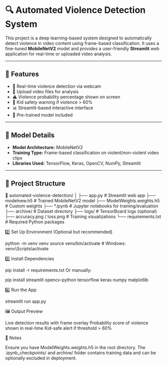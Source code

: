 # 🔍 Automated Violence Detection System

This project is a deep learning-based system designed to automatically detect violence in video content using frame-based classification. It uses a fine-tuned **MobileNetV2** model and provides a user-friendly **Streamlit** web application for real-time or uploaded video analysis.

---

## 📌 Features

- 🎥 Real-time violence detection via webcam
- 📁 Upload video files for analysis
- ⚠️ Violence probability percentage shown on screen
- 🚸 Kid safety warning if violence > 60%
- 📊 Streamlit-based interactive interface
- 💾 Pre-trained model included

---

## 🧠 Model Details

- **Model Architecture:** MobileNetV2
- **Training Type:** Frame-based classification on violent/non-violent video clips
- **Libraries Used:** TensorFlow, Keras, OpenCV, NumPy, Streamlit

---

## 📂 Project Structure

📁 automated-violence-detection/
│
├── app.py # Streamlit web app
├── modelnew.h5 # Trained MobileNetV2 model
├── ModelWeights.weights.h5 # Custom weights
├── *.ipynb # Jupyter notebooks for training/evaluation
├── archive/ # Dataset directory
├── logs/ # TensorBoard logs (optional)
├── accuracy.png / loss.png # Training visualizations
└── requirements.txt # Required Python packages

2️⃣ Set Up Environment
(Optional but recommended)

python -m venv venv
source venv/bin/activate  # Windows: venv\Scripts\activate


3️⃣ Install Dependencies

pip install -r requirements.txt
Or manually:

pip install streamlit opencv-python tensorflow keras numpy matplotlib


4️⃣ Run the App

streamlit run app.py


🖼️ Output Preview

Live detection results with frame overlay
Probability score of violence shown in real-time
Kid-safe alert if threshold > 60%

📌 Notes

Ensure you have ModelWeights.weights.h5 in the root directory.
The .ipynb_checkpoints/ and archive/ folder contains training data and can be optionally excluded in deployment.


